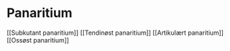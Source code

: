 # Panaritium
[[Subkutant panaritium]]
[[Tendinøst panaritium]]
[[Artikulært panaritium]]
[[Ossøst panaritium]]



 

<!-- #anki/tag/med/Orto #anki/deck/Medicine -->

<!-- {BearID:D42D20B9-1D39-4EA2-B976-700F9140C011-54388-00007E7E71478EE7} -->
